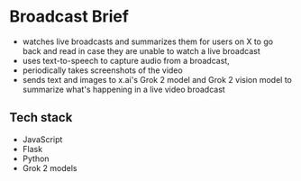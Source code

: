 # Broadcast Brief

- watches live broadcasts and summarizes them for users on X to go back and read in case they are unable to watch a live broadcast
- uses text-to-speech to capture audio from a broadcast,
- periodically takes screenshots of the video
- sends text and images to x.ai's Grok 2 model and Grok 2 vision model to summarize what's happening in a live video broadcast

## Tech stack
- JavaScript
- Flask
- Python
- Grok 2 models
